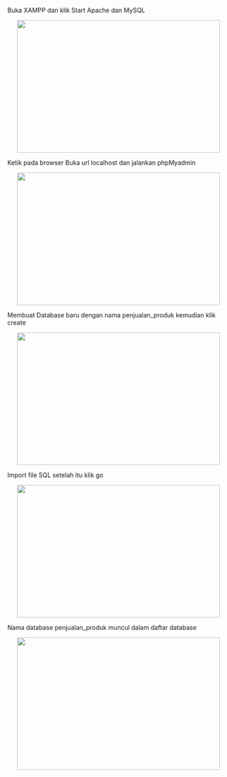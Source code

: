 Buka XAMPP dan klik Start Apache dan MySQL  
<p align="center">
  <img width="460" height="300" src="https://i.imgur.com/t5oFp3x.jpeg">
</p>

Ketik pada browser Buka url localhost dan jalankan phpMyadmin
<p align="center">
  <img width="460" height="300" src="https://imgur.com/2pyQuQ4">
</p>

Membuat Database baru dengan nama penjualan_produk kemudian klik create
<p align="center">
  <img width="460" height="300" src="https://i.imgur.com/oBDsJoE.jpeg">
</p>

Import file SQL setelah itu klik go 
<p align="center">
  <img width="460" height="300" src="https://i.imgur.com/v8JDTVN.jpeg">
</p>

Nama database penjualan_produk muncul dalam daftar database
<p align="center">
  <img width="460" height="300" src="https://i.imgur.com/2YNK9vt.jpeg">
</p>
